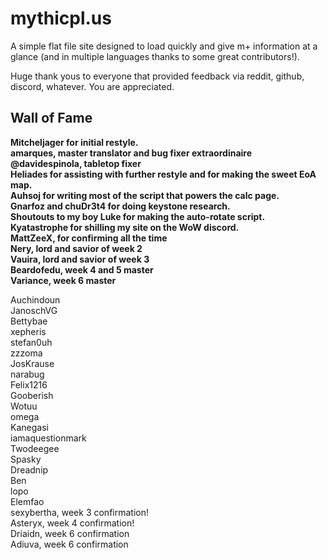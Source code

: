 # mythicpl.us
A simple flat file site designed to load quickly and give m+ information at a glance (and in multiple languages thanks to some great contributors!).

Huge thank yous to everyone that provided feedback via reddit, github, discord, whatever. 
You are appreciated.
 
## Wall of Fame

**Mitcheljager for initial restyle.<br>
amarques, master translator and bug fixer extraordinaire<br>
@davidespinola, tabletop fixer<br>
Heliades for assisting with further restyle and for making the sweet EoA map.<br>
Auhsoj for writing most of the script that powers the calc page.<br>
Gnarfoz and chuDr3t4 for doing keystone research.<br>
Shoutouts to my boy Luke for making the auto-rotate script.<br>
Kyatastrophe for shilling my site on the WoW discord.<br>
MattZeeX, for confirming all the time <br>**
**Nery, lord and savior of week 2<br>
Vauira, lord and savior of week 3<br>
Beardofedu, week 4 and 5 master<br>
Variance, week 6 master<br>**

Auchindoun  <br>
JanoschVG <br>
Bettybae <br>
xepheris <br>
stefan0uh <br>
zzzoma <br>
JosKrause <br>
narabug <br>
Felix1216 <br>
Gooberish <br>
Wotuu <br>
omega <br>
Kanegasi <br>
iamaquestionmark <br>
Twodeegee <br>
Spasky <br>
Dreadnip <br>
Ben <br>
lopo <br>
Elemfao <br>
sexybertha, week 3 confirmation!<br>
Asteryx, week 4 confirmation!<br>
Driaidn, week 6 confirmation <br>
Adiuva, week 6 confirmation<br>
